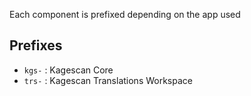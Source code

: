 Each component is prefixed depending on the app used

## Prefixes

-   `kgs-` : Kagescan Core
-   `trs-` : Kagescan Translations Workspace
